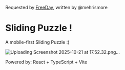 Requested by [FreeDay](https://www.freeday.ai/), written by @mehrismore

# Sliding Puzzle !
 A mobile-first Sliding Puzzle :)

![Uploading Screenshot 2025-10-21 at 17.52.32.png…]()



Powered by: React + TypeScript + Vite
